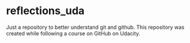 # reflections_uda
Just a repository to better understand git and github.
This repository was created while following a course on GitHub on Udacity.